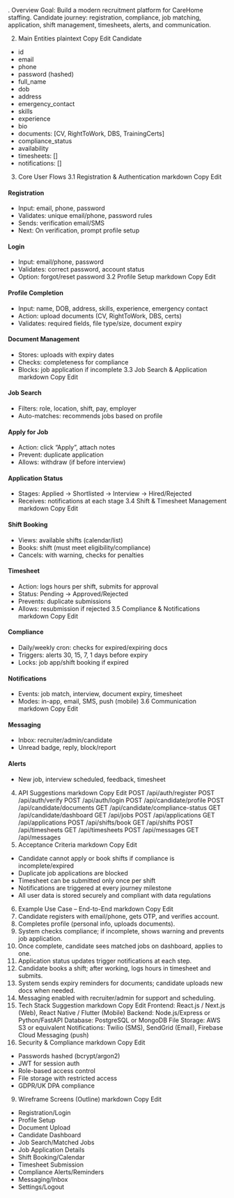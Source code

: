 . Overview
Goal:
Build a modern recruitment platform for CareHome staffing.
Candidate journey: registration, compliance, job matching, application, shift management, timesheets, alerts, and communication.

2. Main Entities
plaintext
Copy
Edit
Candidate
- id
- email
- phone
- password (hashed)
- full_name
- dob
- address
- emergency_contact
- skills
- experience
- bio
- documents: [CV, RightToWork, DBS, TrainingCerts]
- compliance_status
- availability
- timesheets: []
- notifications: []
3. Core User Flows
3.1 Registration & Authentication
markdown
Copy
Edit
#### Registration
- Input: email, phone, password
- Validates: unique email/phone, password rules
- Sends: verification email/SMS
- Next: On verification, prompt profile setup

#### Login
- Input: email/phone, password
- Validates: correct password, account status
- Option: forgot/reset password
3.2 Profile Setup
markdown
Copy
Edit
#### Profile Completion
- Input: name, DOB, address, skills, experience, emergency contact
- Action: upload documents (CV, RightToWork, DBS, certs)
- Validates: required fields, file type/size, document expiry

#### Document Management
- Stores: uploads with expiry dates
- Checks: completeness for compliance
- Blocks: job application if incomplete
3.3 Job Search & Application
markdown
Copy
Edit
#### Job Search
- Filters: role, location, shift, pay, employer
- Auto-matches: recommends jobs based on profile

#### Apply for Job
- Action: click “Apply”, attach notes
- Prevent: duplicate application
- Allows: withdraw (if before interview)

#### Application Status
- Stages: Applied → Shortlisted → Interview → Hired/Rejected
- Receives: notifications at each stage
3.4 Shift & Timesheet Management
markdown
Copy
Edit
#### Shift Booking
- Views: available shifts (calendar/list)
- Books: shift (must meet eligibility/compliance)
- Cancels: with warning, checks for penalties

#### Timesheet
- Action: logs hours per shift, submits for approval
- Status: Pending → Approved/Rejected
- Prevents: duplicate submissions
- Allows: resubmission if rejected
3.5 Compliance & Notifications
markdown
Copy
Edit
#### Compliance
- Daily/weekly cron: checks for expired/expiring docs
- Triggers: alerts 30, 15, 7, 1 days before expiry
- Locks: job app/shift booking if expired

#### Notifications
- Events: job match, interview, document expiry, timesheet
- Modes: in-app, email, SMS, push (mobile)
3.6 Communication
markdown
Copy
Edit
#### Messaging
- Inbox: recruiter/admin/candidate
- Unread badge, reply, block/report

#### Alerts
- New job, interview scheduled, feedback, timesheet
4. API Suggestions
markdown
Copy
Edit
POST   /api/auth/register
POST   /api/auth/verify
POST   /api/auth/login
POST   /api/candidate/profile
POST   /api/candidate/documents
GET    /api/candidate/compliance-status
GET    /api/candidate/dashboard
GET    /api/jobs
POST   /api/applications
GET    /api/applications
POST   /api/shifts/book
GET    /api/shifts
POST   /api/timesheets
GET    /api/timesheets
POST   /api/messages
GET    /api/messages
5. Acceptance Criteria
markdown
Copy
Edit
- Candidate cannot apply or book shifts if compliance is incomplete/expired
- Duplicate job applications are blocked
- Timesheet can be submitted only once per shift
- Notifications are triggered at every journey milestone
- All user data is stored securely and compliant with data regulations
6. Example Use Case – End-to-End
markdown
Copy
Edit
1. Candidate registers with email/phone, gets OTP, and verifies account.
2. Completes profile (personal info, uploads documents).
3. System checks compliance; if incomplete, shows warning and prevents job application.
4. Once complete, candidate sees matched jobs on dashboard, applies to one.
5. Application status updates trigger notifications at each step.
6. Candidate books a shift; after working, logs hours in timesheet and submits.
7. System sends expiry reminders for documents; candidate uploads new docs when needed.
8. Messaging enabled with recruiter/admin for support and scheduling.
7. Tech Stack Suggestion
markdown
Copy
Edit
Frontend: React.js / Next.js (Web), React Native / Flutter (Mobile)
Backend: Node.js/Express or Python/FastAPI
Database: PostgreSQL or MongoDB
File Storage: AWS S3 or equivalent
Notifications: Twilio (SMS), SendGrid (Email), Firebase Cloud Messaging (push)
8. Security & Compliance
markdown
Copy
Edit
- Passwords hashed (bcrypt/argon2)
- JWT for session auth
- Role-based access control
- File storage with restricted access
- GDPR/UK DPA compliance
9. Wireframe Screens (Outline)
markdown
Copy
Edit
- Registration/Login
- Profile Setup
- Document Upload
- Candidate Dashboard
- Job Search/Matched Jobs
- Job Application Details
- Shift Booking/Calendar
- Timesheet Submission
- Compliance Alerts/Reminders
- Messaging/Inbox
- Settings/Logout
